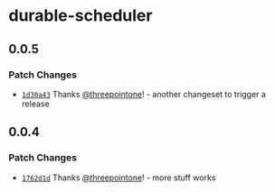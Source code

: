 # durable-scheduler

## 0.0.5

### Patch Changes

- [`1d30a43`](https://github.com/threepointone/durable-scheduler/commit/1d30a43b85dd4cfa1e9a7ffe40ff1b7ae55ca955) Thanks [@threepointone](https://github.com/threepointone)! - another changeset to trigger a release

## 0.0.4

### Patch Changes

- [`1762d1d`](https://github.com/threepointone/durable-scheduler/commit/1762d1d02a72e0187795ff2b1e525d1f9725146e) Thanks [@threepointone](https://github.com/threepointone)! - more stuff works
